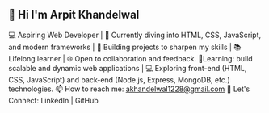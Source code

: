## 👋 Hi I'm Arpit Khandelwal

💻 Aspiring Web Developer | 🚀 Currently diving into HTML, CSS, JavaScript, and modern frameworks | 🌱 Building projects to sharpen my skills | 📚 Lifelong learner | 🌐 Open to collaboration and feedback.
 🌱Learning: build scalable and dynamic web applications | 💻 Exploring front-end (HTML, CSS, JavaScript) and back-end (Node.js, Express, MongoDB, etc.) technologies.
 📫 How to reach me: akhandelwal1228@gmail.com
 🔗 Let's Connect: LinkedIn | GitHub

